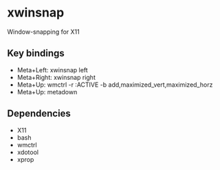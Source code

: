 # xwinsnap
Window-snapping for X11
## Key bindings
* Meta+Left: xwinsnap left
* Meta+Right: xwinsnap right
* Meta+Up: wmctrl -r :ACTIVE -b add,maximized_vert,maximized_horz
* Meta+Up: metadown
## Dependencies
* X11
* bash
* wmctrl
* xdotool
* xprop

